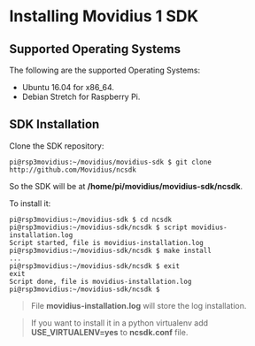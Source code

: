 # Installing Movidius 1 SDK

## Supported Operating Systems

The following are the supported Operating Systems:

+ Ubuntu 16.04 for x86_64.
+ Debian Stretch for Raspberry Pi.

## SDK Installation

Clone the SDK repository:

```
pi@rsp3movidius:~/movidius/movidius-sdk $ git clone http://github.com/Movidius/ncsdk
```

So the SDK will be at **/home/pi/movidius/movidius-sdk/ncsdk**.

To install it:

```
pi@rsp3movidius:~/movidius-sdk $ cd ncsdk
pi@rsp3movidius:~/movidius-sdk/ncsdk $ script movidius-installation.log
Script started, file is movidius-installation.log
pi@rsp3movidius:~/movidius-sdk/ncsdk $ make install
...
pi@rsp3movidius:~/movidius-sdk/ncsdk $ exit
exit
Script done, file is movidius-installation.log
pi@rsp3movidius:~/movidius-sdk/ncsdk $
```

> File **movidius-installation.log** will store the log installation.

> If you want to install it in a python virtualenv add **USE_VIRTUALENV=yes** to **ncsdk.conf** file.